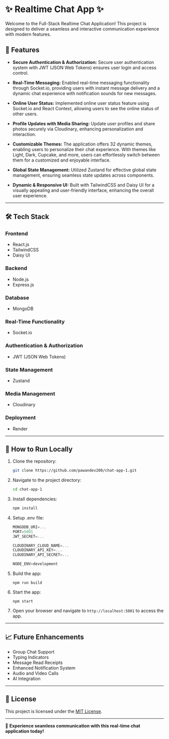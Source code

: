 # ✨ Realtime Chat App ✨

Welcome to the Full-Stack Realtime Chat Application! This project is designed to deliver a seamless and interactive communication experience with modern features.

## 🚀 Features

- **Secure Authentication & Authorization:**
  Secure user authentication system with JWT (JSON Web Tokens) ensures user login and access control.

- **Real-Time Messaging:**
  Enabled real-time messaging functionality through Socket.io, providing users with instant message delivery and a dynamic chat experience with notification sounds for new messages.

- **Online User Status:**
  Implemented online user status feature using Socket.io and React Context, allowing users to see the online status of other users.

- **Profile Updates with Media Sharing:**
  Update user profiles and share photos securely via Cloudinary, enhancing personalization and interaction.
- **Customizable Themes:**
  The application offers 32 dynamic themes, enabling users to personalize their chat experience. With themes like Light, Dark, Cupcake, and more, users can effortlessly switch between them for a customized and enjoyable interface.
- **Global State Management:**
  Utilized Zustand for effective global state management, ensuring seamless state updates across components.

- **Dynamic & Responsive UI:**
  Built with TailwindCSS and Daisy UI for a visually appealing and user-friendly interface, enhancing the overall user experience.


---

## 🛠️ Tech Stack

### **Frontend**

- React.js
- TailwindCSS
- Daisy UI

### **Backend**

- Node.js
- Express.js

### **Database**

- MongoDB

### **Real-Time Functionality**

- Socket.io

### **Authentication & Authorization**

- JWT (JSON Web Tokens)

### **State Management**

- Zustand

### **Media Management**

- Cloudinary

### **Deployment**

- Render

---

## 🎯 How to Run Locally

1. Clone the repository:

   ```bash
   git clone https://github.com/pawandev200/chat-app-1.git
   ```

2. Navigate to the project directory:

   ```bash
   cd chat-app-1
   ```

3. Install dependencies:

   ```bash
   npm install
   ```

4. Setup .env file:

   ```js
   MONGODB_URI=...
   PORT=5001
   JWT_SECRET=...

   CLOUDINARY_CLOUD_NAME=...
   CLOUDINARY_API_KEY=...
   CLOUDINARY_API_SECRET=...

   NODE_ENV=development
   ```

5. Build the app:

   ```shell
   npm run build
   ```

6. Start the app:

   ```shell
   npm start
   ```

7. Open your browser and navigate to `http://localhost:5001` to access the app.

---

## 📈 Future Enhancements

- Group Chat Support
- Typing Indicators
- Message Read Receipts
- Enhanced Notification System
- Audio and Video Calls
- AI Integration

---

## 📜 License

This project is licensed under the [MIT License](LICENSE).

---

🌟 **Experience seamless communication with this real-time chat application today!**

